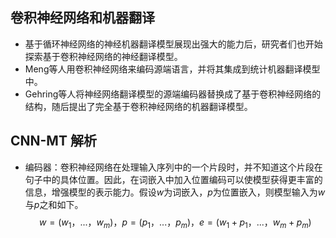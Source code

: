 ## 卷积神经网络和机器翻译
- 基于循环神经网络的神经机器翻译模型展现出强大的能力后，研究者们也开始探索基于卷积神经网络的神经翻译模型。
- Meng等人用卷积神经网络来编码源端语言，并将其集成到统计机器翻译模型中。
- Gehring等人将神经网络翻译模型的源端编码器替换成了基于卷积神经网络的结构，随后提出了完全基于卷积神经网络的机器翻译模型。

## CNN-MT 解析
- 编码器：卷积神经网络在处理输入序列中的一个片段时，并不知道这个片段在句子中的具体位置。因此，在词嵌入中加入位置编码可以使模型获得更丰富的信息，增强模型的表示能力。假设$w$为词嵌入，$p$为位置嵌入，则模型输入为$w$与$p$之和如下。 
$$w=(w_1，...，w_m)，p=(p_1，...，p_m)，
 e=(w_1+p_1，...，w_m+p_m)$$
